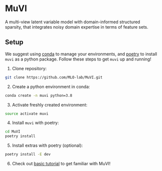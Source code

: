 # MuVI
A multi-view latent variable model with domain-informed structured sparsity, that integrates noisy domain expertise in terms of feature sets.

## Setup
We suggest using [conda](https://docs.conda.io/en/latest/miniconda.html) to manage your environments, and [poetry](https://python-poetry.org/) to install `muvi` as a python package. Follow these steps to get `muvi` up and running!

1. Clone repository:
```bash
git clone https://github.com/MLO-lab/MuVI.git
```
2. Create a python environment in conda:
```bash
conda create -n muvi python=3.8
```
3. Activate freshly created environment:
```bash
source activate muvi
```
4. Install `muvi` with poetry:
```bash
cd MuVI
poetry install
```
5. Install extras with poetry (optional):
```bash
poetry install -E dev
```
6. Check out [basic tutorial](examples/basic_tutorial.ipynb) to get familiar with MuVI!
